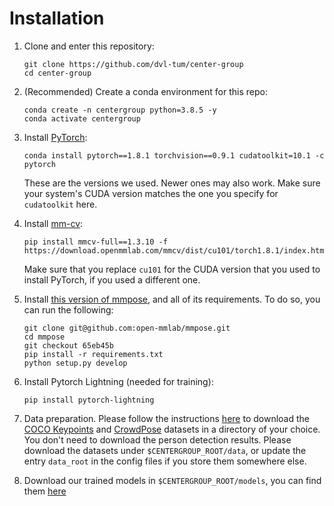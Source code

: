 # Installation
1. Clone and enter this repository:
    ```
    git clone https://github.com/dvl-tum/center-group
    cd center-group
    ```
2. (Recommended) Create a conda environment for this repo:
    ```
    conda create -n centergroup python=3.8.5 -y
    conda activate centergroup
    ```
3. Install [PyTorch](https://pytorch.org/):
    ```
    conda install pytorch==1.8.1 torchvision==0.9.1 cudatoolkit=10.1 -c pytorch
    ```
    These are the versions we used. Newer ones may also work. Make sure your system's CUDA version matches the one you specify for `cudatoolkit` here.
4. Install [mm-cv](https://github.com/open-mmlab/mmcv):
    ```
    pip install mmcv-full==1.3.10 -f https://download.openmmlab.com/mmcv/dist/cu101/torch1.8.1/index.html
    ```
    Make sure that you replace `cu101` for the CUDA version that you used to install PyTorch, if you used a different one. 
5. Install [this version of mmpose](https://github.com/open-mmlab/mmpose/tree/65eb45b75da0ca48812f5398a3955c75683e37b5), and all of its requirements. To do so, you can run the following:
    ```
    git clone git@github.com:open-mmlab/mmpose.git
    cd mmpose
    git checkout 65eb45b
    pip install -r requirements.txt
    python setup.py develop
    ```
6. Install Pytorch Lightning (needed for training):
    ```
	pip install pytorch-lightning
    ```
7. Data preparation. Please follow the instructions [here](https://github.com/open-mmlab/mmpose/blob/65eb45b75da0ca48812f5398a3955c75683e37b5/docs/tasks/2d_body_keypoint.md) to download the [COCO Keypoints](https://cocodataset.org/#home) and [CrowdPose](https://github.com/Jeff-sjtu/CrowdPose) datasets in a directory of your choice. You don't need to download the person detection results. Please download the datasets under `$CENTERGROUP_ROOT/data`, or update the entry `data_root` in the config files if you store them somewhere else.

8. Download our trained models in `$CENTERGROUP_ROOT/models`, you can find them [here](./MODEL_ZOO.md)